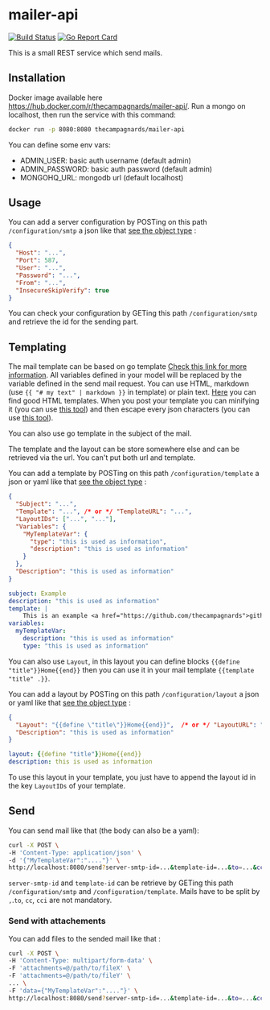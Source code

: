 # mailer-api

[![Build Status](https://travis-ci.org/thecampagnards/mailer-api.svg?branch=master)](https://travis-ci.org/thecampagnards/mailer-api)
[![Go Report Card](https://goreportcard.com/badge/github.com/thecampagnards/mailer-api)](https://goreportcard.com/report/github.com/thecampagnards/mailer-api)

This is a small REST service which send mails.

## Installation

Docker image available here <https://hub.docker.com/r/thecampagnards/mailer-api/>.
Run a mongo on localhost, then run the service with this command:

```sh
docker run -p 8080:8080 thecampagnards/mailer-api
```

You can define some env vars:

- ADMIN_USER: basic auth username (default admin)
- ADMIN_PASSWORD: basic auth password (default admin)
- MONGOHQ_URL: mongodb url (default localhost)

## Usage

You can add a server configuration by POSTing on this path `/configuration/smtp` a json like that [see the object type](https://github.com/thecampagnards/mailer-api/blob/master/types/types.go#L27) :

```json
{
  "Host": "...",
  "Port": 587,
  "User": "...",
  "Password": "...",
  "From": "...",
  "InsecureSkipVerify": true
}
```

You can check your configuration by GETing this path `/configuration/smtp` and retrieve the id for the sending part.

## Templating

The mail template can be based on go template [Check this link for more information](https://golang.org/pkg/text/template/).
All variables defined in your model will be replaced by the variable defined in the send mail request.
You can use HTML, markdown (use `{{ "# my text" | markdown }}` in template) or plain text. [Here](https://github.com/wildbit/postmark-templates) you can find good HTML templates.
When you post your template you can minifying it (you can use [this tool](https://www.willpeavy.com/minifier/)) and then escape every json characters (you can use [this tool](https://www.freeformatter.com/json-escape.html)).

You can also use go template in the subject of the mail.

The template and the layout can be store somewhere else and can be retrieved via the url. You can't put both url and template.

You can add a template by POSTing on this path `/configuration/template` a json or yaml like that [see the object type](https://github.com/thecampagnards/mailer-api/blob/master/types/types.go#L14) :

```json
{
  "Subject": "...",
  "Template": "...", /* or */ "TemplateURL": "...",
  "LayoutIDs": ["...", "..."],
  "Variables": {
    "MyTemplateVar": {
      "type": "this is used as information",
      "description": "this is used as information"
    }
  },
  "Description": "this is used as information"
}
```

```yaml
subject: Example
description: "this is used as information"
template: |
    This is an example <a href="https://github.com/thecampagnards">github</a>
variables:
  myTemplateVar:
    description: "this is used as information"
    type: "this is used as information"
```

You can also use `Layout`, in this layout you can define blocks `{{define "title"}}Home{{end}}` then you can use it in your mail template `{{template "title" .}}`.

You can add a layout by POSTing on this path `/configuration/layout` a json or yaml like that [see the object type](https://github.com/thecampagnards/mailer-api/blob/master/types/types.go#L28) :

```json
{
  "Layout": "{{define \"title\"}}Home{{end}}",  /* or */ "LayoutURL": "",
  "Description": "this is used as information"
}
```

```yaml
layout: {{define "title"}}Home{{end}}
description: this is used as information
```

To use this layout in your template, you just have to append the layout id in the key `LayoutIDs` of your template.

## Send

You can send mail like that (the body can also be a yaml):

```bash
curl -X POST \
-H 'Content-Type: application/json' \
-d '{"MyTemplateVar":"...."}' \
http://localhost:8080/send?server-smtp-id=...&template-id=...&to=...&cc=...&cci=...
```

`server-smtp-id` and `template-id` can be retrieve by GETing this path `/configuration/smtp` and `/configuration/template`.
Mails have to be split by `,`.`to`, `cc`, `cci` are not mandatory.

### Send with attachements

You can add files to the sended mail like that :

```bash
curl -X POST \
-H 'Content-Type: multipart/form-data' \
-F 'attachments=@/path/to/fileX' \
-F 'attachments=@/path/to/fileY' \
... \
-F 'data={"MyTemplateVar":"...."}' \
http://localhost:8080/send?server-smtp-id=...&template-id=...&to=...&cc=...&cci=...
```
